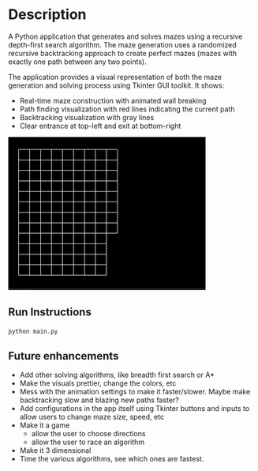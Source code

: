 # Description

A Python application that generates and solves mazes using a recursive depth-first search algorithm. The maze generation uses a randomized recursive backtracking approach to create perfect mazes (mazes with exactly one path between any two points).

The application provides a visual representation of both the maze generation and solving process using Tkinter GUI toolkit. It shows:

- Real-time maze construction with animated wall breaking
- Path finding visualization with red lines indicating the current path
- Backtracking visualization with gray lines
- Clear entrance at top-left and exit at bottom-right

![Maze Solver demo](assets/demo.gif)

## Run Instructions

```bash
python main.py
```

## Future enhancements

- Add other solving algorithms, like breadth first search or A*
- Make the visuals prettier, change the colors, etc
- Mess with the animation settings to make it faster/slower. Maybe make backtracking slow and blazing new paths faster?
- Add configurations in the app itself using Tkinter buttons and inputs to allow users to change maze size, speed, etc
- Make it a game
  - allow the user to choose directions
  - allow the user to race an algorithm
- Make it 3 dimensional
- Time the various algorithms, see which ones are fastest.
